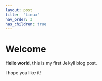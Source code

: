 ```yaml
---
layout: post
title:  "Linux"
nav_order: 3
has_children: true
---
```


# Welcome

**Hello world**, this is my first Jekyll blog post.

I hope you like it!